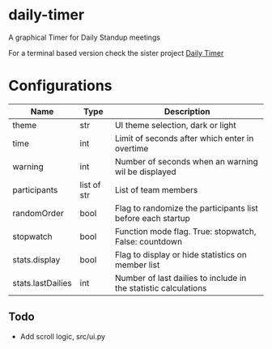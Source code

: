 # daily-timer
A graphical Timer for Daily Standup meetings

For a terminal based version check the sister project [Daily Timer](https://github.com/SyluxDX/daily-timer)


# Configurations
| Name              | Type        | Description                                                     |
|-------------------|-------------|-----------------------------------------------------------------|
| theme             | str         | UI theme selection, dark or light                               |
| time              | int         | Limit of seconds after which enter in overtime                  |
| warning           | int         | Number of seconds when an warning wil be displayed              |
| participants      | list of str | List of team members                                            |
| randomOrder       | bool        | Flag to randomize the participants list before each startup     |
| stopwatch         | bool        | Function mode flag. True: stopwatch, False: countdown           |
| stats.display     | bool        | Flag to display or hide statistics on member list               |
| stats.lastDailies | int         | Number of last dailies to include in the statistic calculations |


## Todo
- Add scroll logic, src/ui.py
